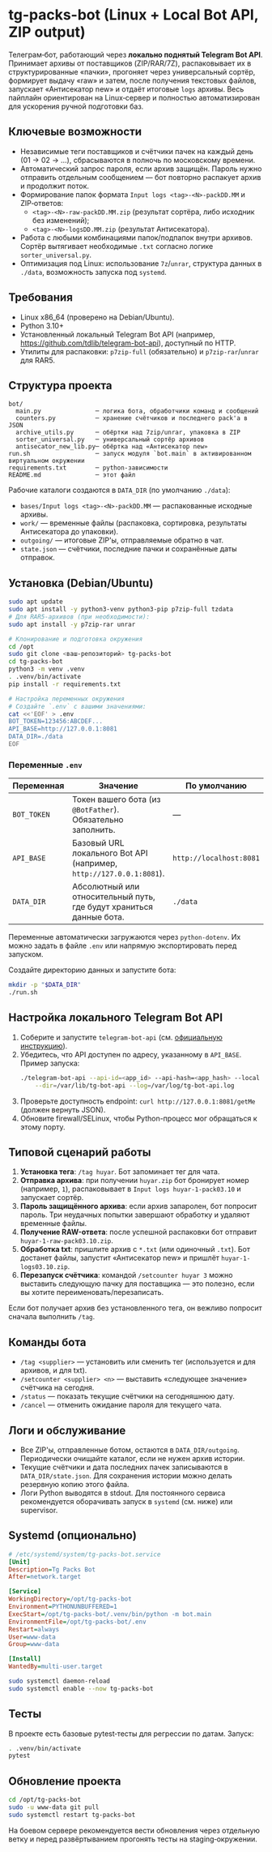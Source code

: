 # tg-packs-bot (Linux + Local Bot API, ZIP output)

Телеграм‑бот, работающий через **локально поднятый Telegram Bot API**. Принимает архивы
от поставщиков (ZIP/RAR/7Z), распаковывает их в структурированные «пачки», прогоняет через
универсальный сортёр, формирует выдачу «raw» и затем, после получения текстовых файлов, запускает
«Антисекатор new» и отдаёт итоговые `logs` архивы. Весь пайплайн ориентирован на Linux‑сервер
и полностью автоматизирован для ускорения ручной подготовки баз.

## Ключевые возможности
- Независимые теги поставщиков и счётчики пачек на каждый день (01 → 02 → ...),
  сбрасываются в полночь по московскому времени.
- Автоматический запрос пароля, если архив защищён. Пароль нужно отправить отдельным
  сообщением — бот повторно распакует архив и продолжит поток.
- Формирование папок формата `Input logs <tag>-<N>-packDD.MM` и ZIP‑ответов:
  - `<tag>-<N>-raw-packDD.MM.zip` (результат сортёра, либо исходник без изменений);
  - `<tag>-<N>-logsDD.MM.zip` (результат Антисекатора).
- Работа с любыми комбинациями папок/подпапок внутри архивов. Сортёр вытягивает
  необходимые `.txt` согласно логике `sorter_universal.py`.
- Оптимизация под Linux: использование `7z`/`unrar`, структура данных в `./data`, возможность
  запуска под `systemd`.

## Требования
- Linux x86_64 (проверено на Debian/Ubuntu).
- Python 3.10+
- Установленный локальный Telegram Bot API (например, <https://github.com/tdlib/telegram-bot-api>),
  доступный по HTTP.
- Утилиты для распаковки: `p7zip-full` (обязательно) и `p7zip-rar`/`unrar` для RAR5.

## Структура проекта
```
bot/
  main.py               ─ логика бота, обработчики команд и сообщений
  counters.py           ─ хранение счётчиков и последнего pack'а в JSON
  archive_utils.py      ─ обёртки над 7zip/unrar, упаковка в ZIP
  sorter_universal.py   ─ универсальный сортёр архивов
  antisecator_new_lib.py─ обёртка над «Антисекатор new»
run.sh                  ─ запуск модуля `bot.main` в активированном виртуальном окружении
requirements.txt        ─ python-зависимости
README.md               ─ этот файл
```

Рабочие каталоги создаются в `DATA_DIR` (по умолчанию `./data`):
- `bases/Input logs <tag>-<N>-packDD.MM` — распакованные исходные архивы.
- `work/` — временные файлы (распаковка, сортировка, результаты Антисекатора до упаковки).
- `outgoing/` — итоговые ZIP'ы, отправляемые обратно в чат.
- `state.json` — счётчики, последние пачки и сохранённые даты отправок.

## Установка (Debian/Ubuntu)
```bash
sudo apt update
sudo apt install -y python3-venv python3-pip p7zip-full tzdata
# Для RAR5-архивов (при необходимости):
sudo apt install -y p7zip-rar unrar

# Клонирование и подготовка окружения
cd /opt
sudo git clone <ваш-репозиторий> tg-packs-bot
cd tg-packs-bot
python3 -m venv .venv
. .venv/bin/activate
pip install -r requirements.txt

# Настройка переменных окружения
# Создайте `.env` с вашими значениями:
cat <<'EOF' > .env
BOT_TOKEN=123456:ABCDEF...
API_BASE=http://127.0.0.1:8081
DATA_DIR=./data
EOF
```

### Переменные `.env`
| Переменная | Значение | По умолчанию |
|------------|----------|--------------|
| `BOT_TOKEN` | Токен вашего бота (из `@BotFather`). Обязательно заполнить. | — |
| `API_BASE` | Базовый URL локального Bot API (например, `http://127.0.0.1:8081`). | `http://localhost:8081` |
| `DATA_DIR` | Абсолютный или относительный путь, где будут храниться данные бота. | `./data` |

Переменные автоматически загружаются через `python-dotenv`. Их можно задать в файле `.env`
или напрямую экспортировать перед запуском.

Создайте директорию данных и запустите бота:
```bash
mkdir -p "$DATA_DIR"
./run.sh
```

## Настройка локального Telegram Bot API
1. Соберите и запустите `telegram-bot-api` (см. [официальную инструкцию](https://github.com/tdlib/telegram-bot-api)).
2. Убедитесь, что API доступен по адресу, указанному в `API_BASE`. Пример запуска:
   ```bash
   ./telegram-bot-api --api-id=<app_id> --api-hash=<app_hash> --local --http-port=8081 \
       --dir=/var/lib/tg-bot-api --log=/var/log/tg-bot-api.log
   ```
3. Проверьте доступность endpoint: `curl http://127.0.0.1:8081/getMe` (должен вернуть JSON).
4. Обновите firewall/SELinux, чтобы Python-процесс мог обращаться к этому порту.

## Типовой сценарий работы
1. **Установка тега**: `/tag huyar`. Бот запоминает тег для чата.
2. **Отправка архива**: при получении `huyar.zip` бот бронирует номер (например, `1`),
   распаковывает в `Input logs huyar-1-pack03.10` и запускает сортёр.
3. **Пароль защищённого архива**: если архив запаролен, бот попросит пароль. Три
   неудачных попытки завершают обработку и удаляют временные файлы.
4. **Получение RAW-ответа**: после успешной распаковки бот отправит
   `huyar-1-raw-pack03.10.zip`.
5. **Обработка txt**: пришлите архив с `*.txt` (или одиночный `.txt`). Бот достанет файлы,
   запустит «Антисекатор new» и пришлёт `huyar-1-logs03.10.zip`.
6. **Перезапуск счётчика**: командой `/setcounter huyar 3` можно выставить следующую пачку
   для поставщика — это полезно, если вы хотите переименовать/перезаписать.

Если бот получает архив без установленного тега, он вежливо попросит сначала выполнить `/tag`.

## Команды бота
- `/tag <supplier>` — установить или сменить тег (используется и для архивов, и для txt).
- `/setcounter <supplier> <n>` — выставить «следующее значение» счётчика на сегодня.
- `/status` — показать текущие счётчики на сегодняшнюю дату.
- `/cancel` — отменить ожидание пароля для текущего чата.

## Логи и обслуживание
- Все ZIP'ы, отправленные ботом, остаются в `DATA_DIR/outgoing`. Периодически очищайте
  каталог, если не нужен архив истории.
- Текущие счётчики и дата последних пачек записываются в `DATA_DIR/state.json`. Для
  сохранения истории можно делать резервную копию этого файла.
- Логи Python выводятся в stdout. Для постоянного сервиса рекомендуется оборачивать запуск
  в `systemd` (см. ниже) или supervisor.

## Systemd (опционально)
```ini
# /etc/systemd/system/tg-packs-bot.service
[Unit]
Description=Tg Packs Bot
After=network.target

[Service]
WorkingDirectory=/opt/tg-packs-bot
Environment=PYTHONUNBUFFERED=1
ExecStart=/opt/tg-packs-bot/.venv/bin/python -m bot.main
EnvironmentFile=/opt/tg-packs-bot/.env
Restart=always
User=www-data
Group=www-data

[Install]
WantedBy=multi-user.target
```
```bash
sudo systemctl daemon-reload
sudo systemctl enable --now tg-packs-bot
```

## Тесты
В проекте есть базовые pytest‑тесты для регрессии по датам. Запуск:
```bash
. .venv/bin/activate
pytest
```

## Обновление проекта
```bash
cd /opt/tg-packs-bot
sudo -u www-data git pull
sudo systemctl restart tg-packs-bot
```

На боевом сервере рекомендуется вести обновления через отдельную ветку и перед развёртыванием
прогонять тесты на staging‑окружении.
